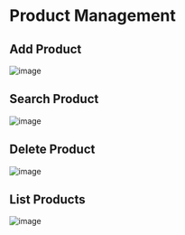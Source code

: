 # Product Management

## Add Product
![image](https://github.com/user-attachments/assets/72da5ef5-5407-4304-8a12-4960167cf00b)

## Search Product
![image](https://github.com/user-attachments/assets/959f17f2-6b6f-49d3-8639-fa8386306f64)

## Delete Product
![image](https://github.com/user-attachments/assets/62589026-16b9-4829-a5b5-9ab7a83ed00f)

## List Products
![image](https://github.com/user-attachments/assets/8330d4ba-870c-4cdf-b497-0ea357871b3a)

